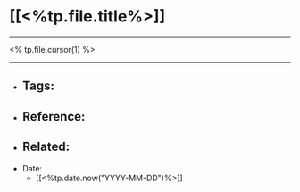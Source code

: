 # [[<%tp.file.title%>]]

---

<% tp.file.cursor(1) %>

---

- Tags: 
	- 
- Reference:
	- 
- Related:
	- 
- Date:
	- [[<%tp.date.now("YYYY-MM-DD")%>]]